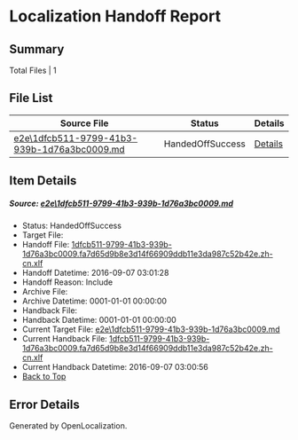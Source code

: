 # <a name='report-top'></a> Localization Handoff Report

## Summary
 Total Files | 1

## File List
 Source File | Status | Details 
 ----------- | ------ | ------- 
 [e2e\1dfcb511-9799-41b3-939b-1d76a3bc0009.md](https://github.com/OpenLocalizationTestOrg/ol-test0/blob/bcf471e94146f6409417c6031177cec8e8882759/e2e/1dfcb511-9799-41b3-939b-1d76a3bc0009.md) | HandedOffSuccess | [Details](#18dd34ae05e0287e023b902567bcf0044e1fba681)

## Item Details
##### <a name='18dd34ae05e0287e023b902567bcf0044e1fba681'></a> Source: [e2e\1dfcb511-9799-41b3-939b-1d76a3bc0009.md](https://github.com/OpenLocalizationTestOrg/ol-test0/blob/bcf471e94146f6409417c6031177cec8e8882759/e2e/1dfcb511-9799-41b3-939b-1d76a3bc0009.md)
* Status: HandedOffSuccess
* Target File: 
* Handoff File: [1dfcb511-9799-41b3-939b-1d76a3bc0009.fa7d65d9b8e3d14f66909ddb11e3da987c52b42e.zh-cn.xlf](https://github.com/OpenLocalizationTestOrg/ol-test0-handoff/blob/86fd84eff43eb121d5cf2dbe9ed1a8900bb10747/ol-handoff/OpenLocalizationTestOrg/ol-test0-zhcn/ci/ht/1dfcb511-9799-41b3-939b-1d76a3bc0009.fa7d65d9b8e3d14f66909ddb11e3da987c52b42e.zh-cn.xlf)
* Handoff Datetime: 2016-09-07 03:01:28
* Handoff Reason: Include
* Archive File: 
* Archive Datetime: 0001-01-01 00:00:00
* Handback File: 
* Handback Datetime: 0001-01-01 00:00:00
* Current Target File: [e2e\1dfcb511-9799-41b3-939b-1d76a3bc0009.md](https://github.com/OpenLocalizationTestOrg/ol-test0-zhcn/blob/e592c56d3d6b7d339c153c7cc3445aa840282233/e2e/1dfcb511-9799-41b3-939b-1d76a3bc0009.md)
* Current Handback File: [1dfcb511-9799-41b3-939b-1d76a3bc0009.fa7d65d9b8e3d14f66909ddb11e3da987c52b42e.zh-cn.xlf](https://github.com/OpenLocalizationTestOrg/ol-test0-handback/blob/f4fdcf868686d126c983deef5898650f7040d0fc/ol-handback/OpenLocalizationTestOrg/ol-test0-zhcn/ci/ht/1dfcb511-9799-41b3-939b-1d76a3bc0009.fa7d65d9b8e3d14f66909ddb11e3da987c52b42e.zh-cn.xlf)
* Current Handback Datetime: 2016-09-07 03:00:56
* [Back to Top](#report-top)


## Error Details

Generated by OpenLocalization.
